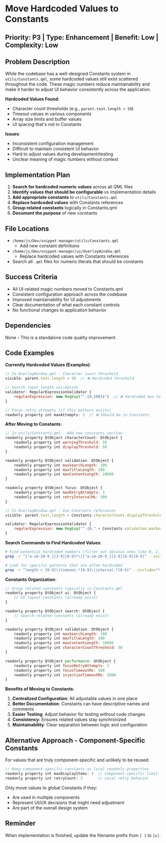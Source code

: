 # Move Hardcoded Values to Constants

## Priority: P3 | Type: Enhancement | Benefit: Low | Complexity: Low

## Problem Description

While the codebase has a well-designed Constants system in `utils/Constants.qml`, some hardcoded values still exist scattered throughout the code. These magic numbers reduce maintainability and make it harder to adjust UI behavior consistently across the application.

**Hardcoded Values Found**:
- Character count thresholds (e.g., `parent.text.length > 50`)
- Timeout values in various components
- Array size limits and buffer values
- UI spacing that's not in Constants

**Issues**:
- Inconsistent configuration management
- Difficult to maintain consistent UI behavior
- Hard to adjust values during development/testing
- Unclear meaning of magic numbers without context

## Implementation Plan

1. **Search for hardcoded numeric values** across all QML files
2. **Identify values that should be configurable** vs implementation details
3. **Add appropriate constants** to `utils/Constants.qml`
4. **Replace hardcoded values** with Constants references
5. **Group related constants** logically in Constants.qml
6. **Document the purpose** of new constants

## File Locations

- `/home/jc/Dev/snippet-manager/utils/Constants.qml`
  - Add new constant definitions
- `/home/jc/Dev/snippet-manager/ui/OverlayWindow.qml`
  - Replace hardcoded values with Constants references
- Search all `.qml` files for numeric literals that should be constants

## Success Criteria

- All UI-related magic numbers moved to Constants.qml
- Consistent configuration approach across the codebase
- Improved maintainability for UI adjustments
- Clear documentation of what each constant controls
- No functional changes to application behavior

## Dependencies

None - This is a standalone code quality improvement.

## Code Examples

**Currently Hardcoded Values (Examples)**:
```javascript
// In OverlayWindow.qml - Character count threshold
visible: parent.text.length > 50  // ❌ Hardcoded threshold

// Search input length validation
validator: RegularExpressionValidator {
    regularExpression: new RegExp("^.{0,100}$")  // ❌ Hardcoded max length
}

// Focus retry attempts (if this pattern exists)
readonly property int maxAttempts: 3  // ❌ Should be in Constants
```

**After Moving to Constants**:
```javascript
// In utils/Constants.qml - Add new constants section
readonly property QtObject characterCount: QtObject {
    readonly property int warningThreshold: 50
    readonly property int displayThreshold: 50
}

readonly property QtObject validation: QtObject {
    readonly property int maxSearchLength: 100
    readonly property int maxTitleLength: 200
    readonly property int maxContentLength: 10000
}

readonly property QtObject focus: QtObject {
    readonly property int maxRetryAttempts: 3
    readonly property int retryIntervalMs: 500
}
```

```javascript
// In OverlayWindow.qml - Use Constants references
visible: parent.text.length > Constants.characterCount.displayThreshold

validator: RegularExpressionValidator {
    regularExpression: new RegExp("^.{0," + Constants.validation.maxSearchLength + "}$")
}
```

**Search Commands to Find Hardcoded Values**:
```bash
# Find potential hardcoded numbers (filter out obvious ones like 0, 1, 2)
grep -r "[^a-zA-Z0-9_][3-9][0-9]*\|[^a-zA-Z0-9_][1-9][0-9][0-9]" --include="*.qml" . 

# Look for specific patterns that are often hardcoded
grep -r "length > [0-9]\|timeout.*[0-9]\|interval.*[0-9]" --include="*.qml" .
```

**Constants Organization**:
```javascript
// Group related constants logically in Constants.qml
readonly property QtObject ui: QtObject {
    // UI layout constants (already exist)
}

readonly property QtObject search: QtObject {
    // Search-related constants (already exist)
}

readonly property QtObject validation: QtObject {
    readonly property int maxSearchLength: 100
    readonly property int maxTitleLength: 200
    readonly property int maxContentLength: 10000
    readonly property int characterCountThreshold: 50
}

readonly property QtObject performance: QtObject {
    readonly property int focusRetryAttempts: 3
    readonly property int focusTimeoutMs: 500
    readonly property int injectionTimeoutMs: 2000
}
```

**Benefits of Moving to Constants**:
1. **Centralized Configuration**: All adjustable values in one place
2. **Better Documentation**: Constants can have descriptive names and comments
3. **Easier Testing**: Adjust behavior for testing without code changes
4. **Consistency**: Ensures related values stay synchronized
5. **Maintainability**: Clear separation between logic and configuration

## Alternative Approach - Component-Specific Constants

For values that are truly component-specific and unlikely to be reused:

```javascript
// Keep component-specific constants as local readonly properties
readonly property int maxDisplayItems: 5  // Component-specific limit
readonly property int retryCount: 3       // Local retry behavior
```

Only move values to global Constants if they:
- Are used in multiple components
- Represent UI/UX decisions that might need adjustment
- Are part of the overall design system

## Reminder

When implementation is finished, update the filename prefix from `[ ]` to `[x]`.